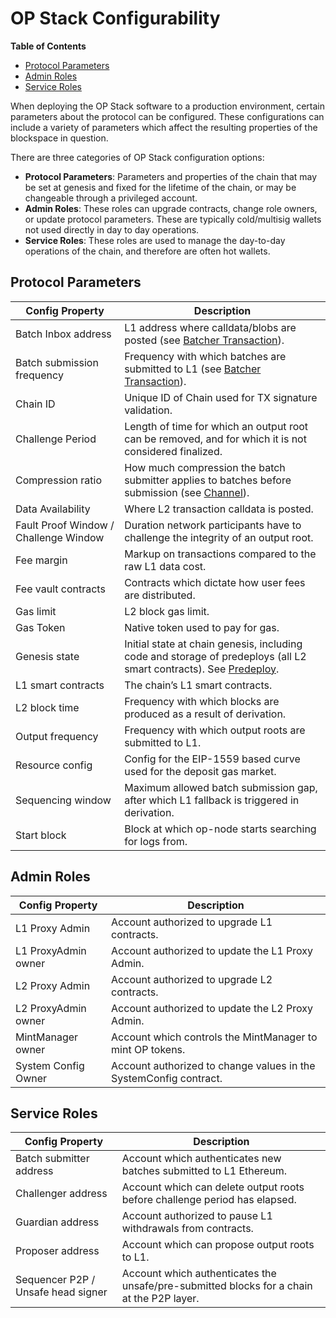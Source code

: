 # OP Stack Configurability

<!-- START doctoc generated TOC please keep comment here to allow auto update -->
<!-- DON'T EDIT THIS SECTION, INSTEAD RE-RUN doctoc TO UPDATE -->
**Table of Contents**

- [Protocol Parameters](#protocol-parameters)
- [Admin Roles](#admin-roles)
- [Service Roles](#service-roles)

<!-- END doctoc generated TOC please keep comment here to allow auto update -->

When deploying the OP Stack software to a production environment,
certain parameters about the protocol can be configured. These
configurations can include a variety of parameters which affect the
resulting properties of the blockspace in question.

There are three categories of OP Stack configuration options:

- **Protocol Parameters**: Parameters and properties of the chain that may
  be set at genesis and fixed for the lifetime of the chain, or may be
  changeable through a privileged account.
- **Admin Roles**: These roles can upgrade contracts, change role owners,
  or update protocol parameters. These are typically cold/multisig wallets not
  used directly in day to day operations.
- **Service Roles**: These roles are used to manage the day-to-day
  operations of the chain, and therefore are often hot wallets.

## Protocol Parameters

| Config Property                       | Description                                                                                                                  |
|---------------------------------------|------------------------------------------------------------------------------------------------------------------------------|
| Batch Inbox address                   | L1 address where calldata/blobs are posted (see [Batcher Transaction](../glossary.md#batcher-transaction)).                         |
| Batch submission frequency            | Frequency with which batches are submitted to L1 (see [Batcher Transaction](../glossary.md#batcher-transaction)).            |
| Chain ID                              | Unique ID of Chain used for TX signature validation.                                                                         |
| Challenge Period                      | Length of time for which an output root can be removed, and for which it is not considered finalized.                                                                                                                                                             |
| Compression ratio                     | How much compression the batch submitter applies to batches before submission (see [Channel](../glossary.md#channel)).       |
| Data Availability                     | Where L2 transaction calldata is posted.                                                                                     |
| Fault Proof Window / Challenge Window | Duration network participants have to challenge the integrity of an output root.                                             |
| Fee margin                            | Markup on transactions compared to the raw L1 data cost.                                                                     |
| Fee vault contracts                   | Contracts which dictate how user fees are distributed.                                                                       |
| Gas limit                             | L2 block gas limit.                                                                                                          |
| Gas Token                             | Native token used to pay for gas.                                                                                            |
| Genesis state                         | Initial state at chain genesis, including code and storage of predeploys (all L2 smart contracts). See [Predeploy](../glossary.md#l2-genesis-block).                                            |
| L1 smart contracts                    | The chain’s L1 smart contracts.                                                                                              |
| L2 block time                         | Frequency with which blocks are produced as a result of derivation.                                                          |
| Output frequency                      | Frequency with which output roots are submitted to L1.                                                                       |
| Resource config                       | Config for the EIP-1559 based curve used for the deposit gas market.                                                         |
| Sequencing window                     | Maximum allowed batch submission gap, after which L1 fallback is triggered in derivation.                                                                                                                                                            |
| Start block                           | Block at which op-node starts searching for logs from.                                                                       |

## Admin Roles

| Config Property                       | Description                                                                                                                  |
|---------------------------------------|------------------------------------------------------------------------------------------------------------------------------|
| L1 Proxy Admin                        | Account authorized to upgrade L1 contracts.                                                                                  |
| L1 ProxyAdmin owner                   | Account authorized to update the L1 Proxy Admin.                                                                             |
| L2 Proxy Admin                        | Account authorized to upgrade L2 contracts.                                                                                  |
| L2 ProxyAdmin owner                   | Account authorized to update the L2 Proxy Admin.                                                                             |
| MintManager owner                     | Account which controls the MintManager to mint OP tokens.                                                                    |
| System Config Owner                   | Account authorized to change values in the SystemConfig contract.                                                            |

## Service Roles

| Config Property                       | Description                                                                                                                  |
|---------------------------------------|------------------------------------------------------------------------------------------------------------------------------|
| Batch submitter address               | Account which authenticates new batches submitted to L1 Ethereum.                                                            |
| Challenger address                    | Account which can delete output roots before challenge period has elapsed.                                                   |
| Guardian address                      | Account authorized to pause L1 withdrawals from contracts.                                                                   |
| Proposer address                      | Account which can propose output roots to L1.                                                                                |
| Sequencer P2P / Unsafe head signer    | Account which authenticates the unsafe/pre-submitted blocks for a chain at the P2P layer.                                    |

